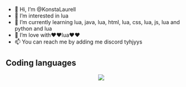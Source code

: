 - 👋 Hi, I’m @KonstaLaurell
- 👀 I’m interested in lua
- 🌱 I’m currently learning lua, java, lua, html, lua, css, lua, js, lua and python and lua
- 💞️ I’m love with❤️❤️lua❤️❤️
- 📫 You can reach me by adding me discord tyhjyys
## Coding languages
<p align="center">
  <img src="https://skillicons.dev/icons?i=lua,java,lua,html,lua,css,lua,js,lua,py,lua" />
</p>
<!---
KonstaLaurell/KonstaLaurell is a ✨ special ✨ repository because its `README.md` (this file) appears on your GitHub profile.
You can click the Preview link to take a look at your changes.
--->
<html>
</html>
